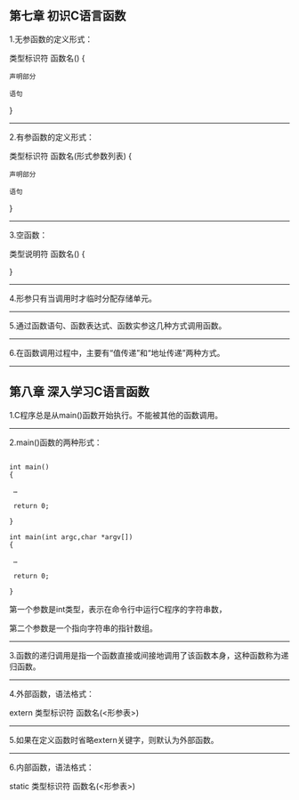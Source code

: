 ## 第七章 初识C语言函数


1.无参函数的定义形式：


类型标识符 函数名()
{

    声明部分

    语句

}

---


2.有参函数的定义形式：

类型标识符 函数名(形式参数列表)
{

    声明部分

    语句

}


---

3.空函数：

类型说明符 函数名()
{

}


---

4.形参只有当调用时才临时分配存储单元。

---

5.通过函数语句、函数表达式、函数实参这几种方式调用函数。

---

6.在函数调用过程中，主要有“值传递”和“地址传递”两种方式。

---


## 第八章 深入学习C语言函数

1.C程序总是从main()函数开始执行。不能被其他的函数调用。


---

2.main()函数的两种形式：
```

int main()
{

 …

 return 0;

}
```

```
int main(int argc,char *argv[])
{

 …

 return 0;

}

```
第一个参数是int类型，表示在命令行中运行C程序的字符串数，

第二个参数是一个指向字符串的指针数组。

---


3.函数的递归调用是指一个函数直接或间接地调用了该函数本身，这种函数称为递归函数。

---


4.外部函数，语法格式：

extern 类型标识符 函数名(<形参表>)


---

5.如果在定义函数时省略extern关键字，则默认为外部函数。


---

6.内部函数，语法格式：

static 类型标识符 函数名(<形参表>)
